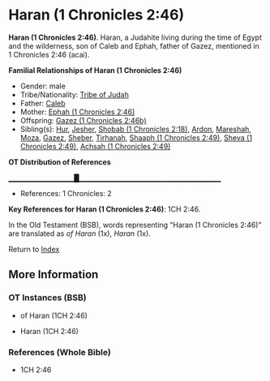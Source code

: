 # Haran (1 Chronicles 2:46)
**Haran (1 Chronicles 2:46)**. 
Haran, a Judahite living during the time of Egypt and the wilderness, son of Caleb and Ephah, father of Gazez, mentioned in 1 Chronicles 2:46 (acai). 




**Familial Relationships of Haran (1 Chronicles 2:46)**


* Gender: male
* Tribe/Nationality: [Tribe of Judah](../../../groups/md/acai/Judah.md)
* Father: [Caleb](Caleb.2.md)
* Mother: [Ephah (1 Chronicles 2:46)](Ephah.2.md)
* Offspring: [Gazez (1 Chronicles 2:46b)](Gazez.2.md)
* Sibling(s): [Hur](Hur.2.md), [Jesher](Jesher.md), [Shobab (1 Chronicles 2:18)](Shobab.2.md), [Ardon](Ardon.md), [Mareshah](Mareshah.md), [Moza](Moza.md), [Gazez](Gazez.md), [Sheber](Sheber.md), [Tirhanah](Tirhanah.md), [Shaaph (1 Chronicles 2:49)](Shaaph.2.md), [Sheva (1 Chronicles 2:49)](Sheva.2.md), [Achsah (1 Chronicles 2:49)](Achsah.2.md)


**OT Distribution of References**

▁▁▁▁▁▁▁▁▁▁▁▁█▁▁▁▁▁▁▁▁▁▁▁▁▁▁▁▁▁▁▁▁▁▁▁▁▁▁
* References: 1 Chronicles: 2



**Key References for Haran (1 Chronicles 2:46)**: 
1CH 2:46. 


In the Old Testament (BSB), words representing “Haran (1 Chronicles 2:46)” are translated as 
*of Haran* (1x), *Haran* (1x). 




Return to [Index](00-Index.md)

## More Information

### OT Instances (BSB)

* of Haran (1CH 2:46)

* Haran (1CH 2:46)



### References (Whole Bible)

* 1CH 2:46



